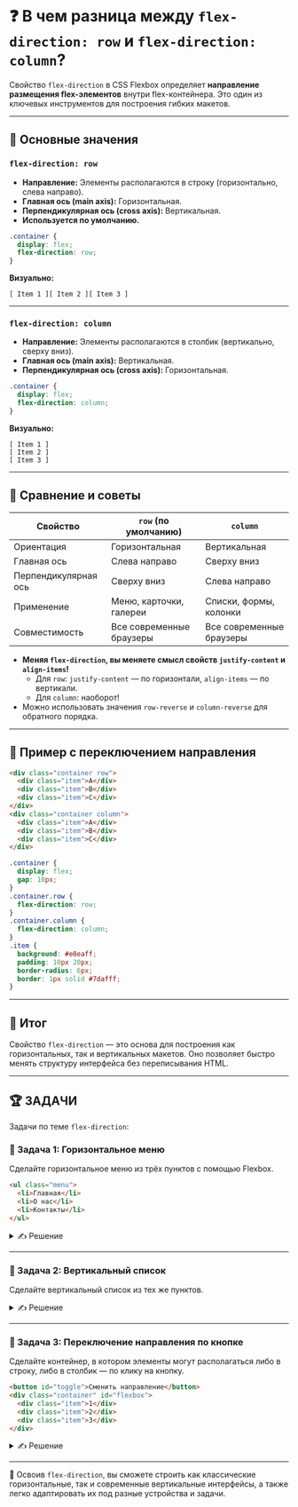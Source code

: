 # ❓ В чем разница между `flex-direction: row` и `flex-direction: column`?

Свойство `flex-direction` в CSS Flexbox определяет **направление размещения flex-элементов** внутри flex-контейнера. Это один из ключевых инструментов для построения гибких макетов.

---

## 🔹 Основные значения

### `flex-direction: row`
- **Направление:** Элементы располагаются в строку (горизонтально, слева направо).
- **Главная ось (main axis):** Горизонтальная.
- **Перпендикулярная ось (cross axis):** Вертикальная.
- **Используется по умолчанию.**

```css
.container {
  display: flex;
  flex-direction: row;
}
```

**Визуально:**
```
[ Item 1 ][ Item 2 ][ Item 3 ]
```

---

### `flex-direction: column`
- **Направление:** Элементы располагаются в столбик (вертикально, сверху вниз).
- **Главная ось (main axis):** Вертикальная.
- **Перпендикулярная ось (cross axis):** Горизонтальная.

```css
.container {
  display: flex;
  flex-direction: column;
}
```

**Визуально:**
```
[ Item 1 ]
[ Item 2 ]
[ Item 3 ]
```

---

## 🔹 Сравнение и советы

| Свойство                | `row` (по умолчанию)         | `column`                   |
|-------------------------|------------------------------|----------------------------|
| Ориентация              | Горизонтальная               | Вертикальная               |
| Главная ось             | Слева направо                | Сверху вниз                |
| Перпендикулярная ось    | Сверху вниз                  | Слева направо              |
| Применение              | Меню, карточки, галереи      | Списки, формы, колонки     |
| Совместимость           | Все современные браузеры     | Все современные браузеры   |

- **Меняя `flex-direction`, вы меняете смысл свойств `justify-content` и `align-items`!**
  - Для `row`: `justify-content` — по горизонтали, `align-items` — по вертикали.
  - Для `column`: наоборот!
- Можно использовать значения `row-reverse` и `column-reverse` для обратного порядка.

---

## 🔹 Пример с переключением направления

```html
<div class="container row">
  <div class="item">A</div>
  <div class="item">B</div>
  <div class="item">C</div>
</div>
<div class="container column">
  <div class="item">A</div>
  <div class="item">B</div>
  <div class="item">C</div>
</div>
```

```css
.container {
  display: flex;
  gap: 10px;
}
.container.row {
  flex-direction: row;
}
.container.column {
  flex-direction: column;
}
.item {
  background: #e0eaff;
  padding: 10px 20px;
  border-radius: 6px;
  border: 1px solid #7dafff;
}
```

---

## 🎯 Итог

Свойство `flex-direction` — это основа для построения как горизонтальных, так и вертикальных макетов. Оно позволяет быстро менять структуру интерфейса без переписывания HTML.

---

## 🏆 ЗАДАЧИ

Задачи по теме `flex-direction`:

### 📌 Задача 1: Горизонтальное меню
Сделайте горизонтальное меню из трёх пунктов с помощью Flexbox.

```html
<ul class="menu">
  <li>Главная</li>
  <li>О нас</li>
  <li>Контакты</li>
</ul>
```
<details>
<summary>✍ Решение</summary>

```css
.menu {
  display: flex;
  flex-direction: row;
  gap: 20px;
  list-style: none;
  padding: 0;
}
```

</details>

---

### 📌 Задача 2: Вертикальный список
Сделайте вертикальный список из тех же пунктов.

<details>
<summary>✍ Решение</summary>

```css
.menu {
  display: flex;
  flex-direction: column;
  gap: 10px;
  list-style: none;
  padding: 0;
}
```

</details>

---

### 📌 Задача 3: Переключение направления по кнопке
Сделайте контейнер, в котором элементы могут располагаться либо в строку, либо в столбик — по клику на кнопку.

```html
<button id="toggle">Сменить направление</button>
<div class="container" id="flexbox">
  <div class="item">1</div>
  <div class="item">2</div>
  <div class="item">3</div>
</div>
```

<details>
<summary>✍ Решение</summary>

```css
.container {
  display: flex;
  gap: 10px;
}
```

```js
const btn = document.getElementById('toggle');
const flexbox = document.getElementById('flexbox');
let isRow = true;
btn.onclick = () => {
  flexbox.style.flexDirection = isRow ? 'column' : 'row';
  isRow = !isRow;
};
```

</details>

---

🎉 Освоив `flex-direction`, вы сможете строить как классические горизонтальные, так и современные вертикальные интерфейсы, а также легко адаптировать их под разные устройства и задачи. 